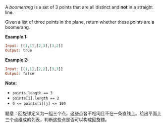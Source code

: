 A *boomerang* is a set of 3 points that are all distinct and **not** in a straight line.

Given a list of three points in the plane, return whether these points are a boomerang.

**Example 1:**

```haskell
Input: [[1,1],[2,3],[3,2]]
Output: true
```

**Example 2:**

```haskell
Input: [[1,1],[2,2],[3,3]]
Output: false
```
**Note:**
- `points.length == 3`
- `points[i].length == 2`
- `0 <= points[i][j] <= 100`

题意：回旋镖定义为一组三个点，这些点各不相同且不在一条直线上。给出平面上三个点组成的列表，判断这些点是否可以构成回旋镖。

